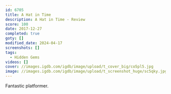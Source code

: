 ```yaml
---
id: 6705
title: A Hat in Time
description: A Hat in Time - Review
score: 100
date: 2017-12-27
completed: true
goty: []
modified_date: 2024-04-17
screenshots: []
tags:
  - Hidden Gems
videos: []
cover: //images.igdb.com/igdb/image/upload/t_cover_big/co5pl5.jpg
image: //images.igdb.com/igdb/image/upload/t_screenshot_huge/sc5qky.jpg
---
```

Fantastic platformer.